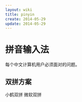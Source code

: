 ```yaml
---
layout: wiki
title: pinyin
create: 2014-05-29
update: 2014-05-29
---
```


# 拼音输入法

每个中文计算机用户必须面对的问题。

## 双拼方案

小鹤双拼
微软双拼


